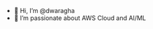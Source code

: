 - 👋 Hi, I’m @dwaragha
- 👀 I’m passionate about AWS Cloud and AI/ML 

<!---
dwaragha/dwaragha is a ✨ special ✨ repository because its `README.md` (this file) appears on your GitHub profile.
You can click the Preview link to take a look at your changes.
--->
